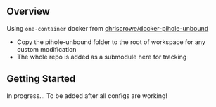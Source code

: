 ## Overview

Using `one-container` docker from [chriscrowe/docker-pihole-unbound](https://github.com/chriscrowe/docker-pihole-unbound)
- Copy the pihole-unbound folder to the root of workspace for any custom modification
- The whole repo is added as a submodule here for tracking

## Getting Started

In progress... To be added after all configs are working!


